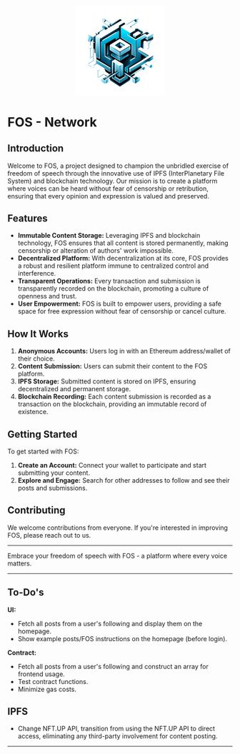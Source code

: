 <p align="center">
    <img src="packages/nextjs/public/clean-logo.png" width="40%" />
</p>

# FOS - Network

## Introduction

Welcome to FOS, a project designed to champion the unbridled exercise of freedom of speech through the innovative use of IPFS (InterPlanetary File System) and blockchain technology. Our mission is to create a platform where voices can be heard without fear of censorship or retribution, ensuring that every opinion and expression is valued and preserved.

## Features

- **Immutable Content Storage:** Leveraging IPFS and blockchain technology, FOS ensures that all content is stored permanently, making censorship or alteration of authors' work impossible.
- **Decentralized Platform:** With decentralization at its core, FOS provides a robust and resilient platform immune to centralized control and interference.
- **Transparent Operations:** Every transaction and submission is transparently recorded on the blockchain, promoting a culture of openness and trust.
- **User Empowerment:** FOS is built to empower users, providing a safe space for free expression without fear of censorship or cancel culture.

## How It Works

1. **Anonymous Accounts:** Users log in with an Ethereum address/wallet of their choice.
2. **Content Submission:** Users can submit their content to the FOS platform.
3. **IPFS Storage:** Submitted content is stored on IPFS, ensuring decentralized and permanent storage.
4. **Blockchain Recording:** Each content submission is recorded as a transaction on the blockchain, providing an immutable record of existence.

## Getting Started

To get started with FOS:

1. **Create an Account:** Connect your wallet to participate and start submitting your content.
2. **Explore and Engage:** Search for other addresses to follow and see their posts and submissions.

## Contributing

We welcome contributions from everyone. If you're interested in improving FOS, please reach out to us.

---

Embrace your freedom of speech with FOS - a platform where every voice matters.

---

## To-Do's

**UI:**

- Fetch all posts from a user's following and display them on the homepage.
- Show example posts/FOS instructions on the homepage (before login).

**Contract:**

- Fetch all posts from a user's following and construct an array for frontend usage.
- Test contract functions.
- Minimize gas costs.

## IPFS

- Change NFT.UP API, transition from using the NFT.UP API to direct access, eliminating any third-party involvement for content posting.

---